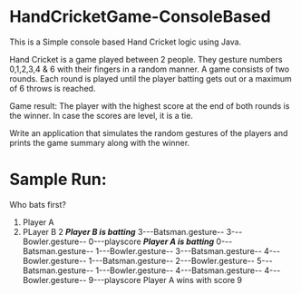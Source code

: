 # HandCricketGame-ConsoleBased

This is a Simple console based Hand Cricket logic using Java.

Hand Cricket is a game played between 2 people. They gesture numbers 0,1,2,3,4 & 6 with their fingers in a random manner. A game consists of two rounds. Each round is played until the player batting gets out or a maximum of 6 throws is reached. 

Game result:
The player with the highest score at the end of both rounds is the winner. In case the scores are level, it is a tie. 						

Write an application that simulates the random gestures of the players and prints the game summary along with the winner. 

# Sample Run: 

Who bats first?
1) Player A
2) PLayer B
2
***Player B is batting***
3---Batsman.gesture--
3---Bowler.gesture--
0---playscore
***Player A is batting***
0---Batsman.gesture--
1---Bowler.gesture--
3---Batsman.gesture--
4---Bowler.gesture--
1---Batsman.gesture--
2---Bowler.gesture--
5---Batsman.gesture--
1---Bowler.gesture--
4---Batsman.gesture--
4---Bowler.gesture--
9---playscore
Player A wins with score 9
